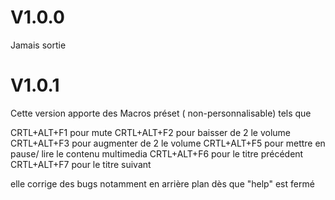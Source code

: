 # V1.0.0

Jamais sortie

# V1.0.1

Cette version apporte des Macros préset ( non-personnalisable) tels que 

CRTL+ALT+F1 pour mute
CRTL+ALT+F2 pour baisser de 2 le volume
CRTL+ALT+F3 pour augmenter de 2 le volume
CRTL+ALT+F5 pour mettre en pause/ lire le contenu multimedia
CRTL+ALT+F6 pour le titre précédent
CRTL+ALT+F7 pour le titre suivant

elle corrige des bugs notamment en arrière plan dès que "help" est fermé